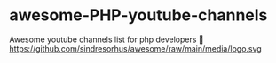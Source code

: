 # awesome-PHP-youtube-channels
Awesome youtube channels list for php developers 🤩
https://github.com/sindresorhus/awesome/raw/main/media/logo.svg
